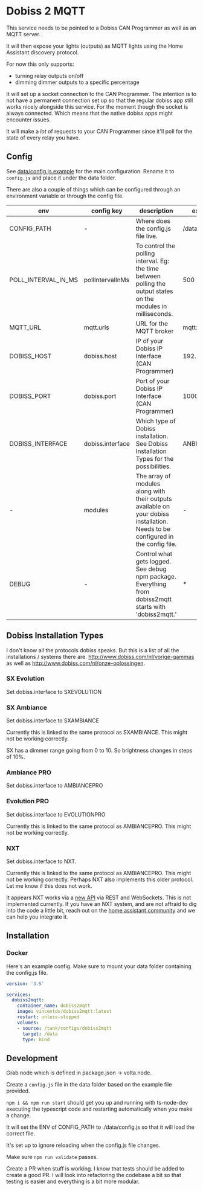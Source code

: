 # Dobiss 2 MQTT

This service needs to be pointed to a Dobiss CAN Programmer as well as an MQTT
server.

It will then expose your lights (outputs) as MQTT lights using the Home Assistant
discovery protocol.

For now this only supports:

* turning relay outputs on/off
* dimming dimmer outputs to a specific percentage

It will set up a socket connection to the CAN Programmer. The intention is to
not have a permanent connection set up so that the regular dobiss app still
works nicely alongside this service. For the moment though the socket is always
connected. Which means that the native dobiss apps might encounter issues.

It will make a *lot* of requests to your CAN Programmer since it'll poll for
the state of every relay you have.

## Config

See [data/config.js.example](data/config.js.example) for the main configuration. Rename it
to `config.js` and place it under the data folder.

There are also a couple of things which can be configured through an environment variable or through the config file.

| env                 | config key       | description                                                                                                                     | example         |
|---------------------|------------------|---------------------------------------------------------------------------------------------------------------------------------|-----------------|
| CONFIG_PATH         | -                | Where does the config.js file live.                                                                                             | /data/config.js |
| POLL_INTERVAL_IN_MS | pollIntervalInMs | To control the polling interval. Eg: the time between polling the output states on the modules in milliseconds.                 | 500             |
| MQTT_URL            | mqtt.urls        | URL for the MQTT broker                                                                                                         | mqtt://host     |
| DOBISS_HOST         | dobiss.host      | IP of your Dobiss IP Interface (CAN Programmer)                                                                                 | 192.168.0.2     |
| DOBISS_PORT         | dobiss.port      | Port of your Dobiss IP Interface (CAN Programmer)                                                                               | 10001           |
| DOBISS_INTERFACE    | dobiss.interface | Which type of Dobiss installation. See Dobiss Installation Types for the possibilities.                                         | ANBIANCEPRO     |
| -                   | modules          | The array of modules along with their outputs available on your dobiss installation. Needs to be configured in the config file. | -               |
| DEBUG               | -                | Control what gets logged. See debug npm package. Everything from dobiss2mqtt starts with 'dobiss2mqtt.'                         | *               |

## Dobiss Installation Types

I don't know all the protocols dobiss speaks. But this is a list of all the installations / systems there are. 
http://www.dobiss.com/nl/vorige-gammas as well as http://www.dobiss.com/nl/onze-oplossingen.

### SX Evolution
Set dobiss.interface to SXEVOLUTION

### SX Ambiance
Set dobiss.interface to SXAMBIANCE

Currently this is linked to the same protocol as SXAMBIANCE. This might not be working correctly.

SX has a dimmer range going from 0 to 10. So brightness changes in steps of 10%.

### Ambiance PRO
Set dobiss.interface to AMBIANCEPRO

### Evolution PRO
Set dobiss.interface to EVOLUTIONPRO

Currently this is linked to the same protocol as AMBIANCEPRO. This might not be working correctly.

### NXT
Set dobiss.interface to NXT.

Currently this is linked to the same protocol as AMBIANCEPRO. This might not be working correctly. Perhaps NXT also implements this older protocol. Let me know if this does not work.

It appears NXT works via a [new API](http://support.dobiss.com/books/nl-dobiss-nxt/page/developer-api) via REST and WebSockets. This is not implemented currently. If you have an NXT system, and are not affraid to dig into the code a little bit, reach out on the [home assistant community](https://community.home-assistant.io/t/dobiss2mqtt/192310) and we can help you integrate it.

## Installation

### Docker

Here's an example config. Make sure to mount your data folder containing the
config.js file.

``` yaml
version: '3.5'

services:
  dobiss2mqtt:
    container_name: dobiss2mqtt
    image: vincentds/dobiss2mqtt:latest
    restart: unless-stopped
    volumes:
    - source: /tank/configs/dobiss2mqtt
      target: /data
      type: bind
```

## Development

Grab node which is defined in package.json -> volta.node.

Create a `config.js` file in the data folder based on the example file provided.

`npm i && npm run start` should get you up and running with ts-node-dev
executing the typescript code and restarting automatically when you make a change.

It will set the ENV of CONFIG_PATH to ./data/config.js so that it will load the
correct file.

It's set up to ignore reloading when the config.js file changes.

Make sure `npm run validate` passes.

Create a PR when stuff is working. I know that tests should be added to create a
good PR. I will look into refactoring the codebase a bit so that testing is
easier and everything is a bit more modular.

